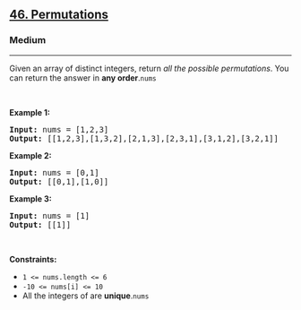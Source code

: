 <h2><a href="https://leetcode.com/problems/permutations/">46. Permutations</a></h2><h3>Medium</h3><hr><div><p><font _mstmutation="1">Given an array  of distinct integers, return <em _mstmutation="1">all the possible permutations</em>. You can return the answer in <strong _mstmutation="1">any order</strong>.</font><code>nums</code></p>

<p>&nbsp;</p>
<p><strong class="example">Example 1:</strong></p>
<pre><strong>Input:</strong> nums = [1,2,3]
<strong>Output:</strong> [[1,2,3],[1,3,2],[2,1,3],[2,3,1],[3,1,2],[3,2,1]]
</pre><p><strong class="example">Example 2:</strong></p>
<pre><strong>Input:</strong> nums = [0,1]
<strong>Output:</strong> [[0,1],[1,0]]
</pre><p><strong class="example">Example 3:</strong></p>
<pre><strong>Input:</strong> nums = [1]
<strong>Output:</strong> [[1]]
</pre>
<p>&nbsp;</p>
<p><strong>Constraints:</strong></p>

<ul>
	<li><code>1 &lt;= nums.length &lt;= 6</code></li>
	<li><code>-10 &lt;= nums[i] &lt;= 10</code></li>
	<li><font _mstmutation="1">All the integers of  are <strong _mstmutation="1">unique</strong>.</font><code>nums</code></li>
</ul>
</div>